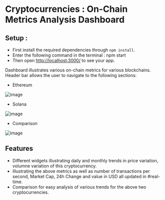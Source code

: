 
# Cryptocurrencies : On-Chain Metrics Analysis Dashboard

## Setup :

* First install the required dependencies through `npm install`.
* Enter the following command in the terminal : npm start
* Then open [http://localhost:3000/](http://localhost:3000/) to see your app.


Dashboard illustrates various on-chain metrics for various blockchains. Header bar allows the user to navigate to the following sections:
* Ethereum 

 ![image](https://user-images.githubusercontent.com/54357950/146677394-3bc389c2-372e-4e49-b42e-dcd30638d0d0.png)
 
* Solana 

![image](https://user-images.githubusercontent.com/54357950/146677494-a50ae0da-40a6-4a64-a37a-fc9a8d7e0236.png)

* Comparison 

 ![image](https://user-images.githubusercontent.com/54357950/146677456-376e8b2d-2ab2-4b2e-b2bb-1ae443b62f47.png)

## Features

* Different widgets illustrating daily and monthly trends in price variation, volumne variation of this cryptocurrency.
* Illustrating the above metrics as well as number of transactions per second, Market Cap, 24h Change and value in USD all updated in #real-time.
* Comparison for easy analysis of various trends for the above two cryptocurrencies.





